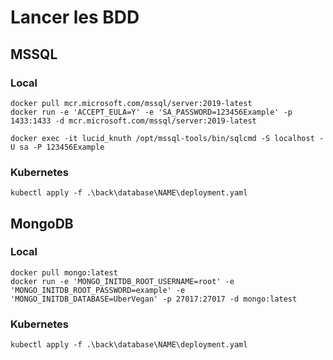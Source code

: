 # Lancer les BDD

## MSSQL

### Local

```
docker pull mcr.microsoft.com/mssql/server:2019-latest
docker run -e 'ACCEPT_EULA=Y' -e 'SA_PASSWORD=123456Example' -p 1433:1433 -d mcr.microsoft.com/mssql/server:2019-latest
```

```
docker exec -it lucid_knuth /opt/mssql-tools/bin/sqlcmd -S localhost -U sa -P 123456Example
```

### Kubernetes

```
kubectl apply -f .\back\database\NAME\deployment.yaml
```

## MongoDB

### Local

```
docker pull mongo:latest
docker run -e 'MONGO_INITDB_ROOT_USERNAME=root' -e 'MONGO_INITDB_ROOT_PASSWORD=example' -e 'MONGO_INITDB_DATABASE=UberVegan' -p 27017:27017 -d mongo:latest
```

### Kubernetes

```
kubectl apply -f .\back\database\NAME\deployment.yaml
```
